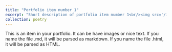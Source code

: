 ```yaml
---
title: "Portfolio item number 1"
excerpt: "Short description of portfolio item number 1<br/><img src='/images/500x300.png'>"
collection: poetry
---
```


This is an item in your portfolio. It can be have images or nice text. If you name the file .md, it will be parsed as markdown. If you name the file .html, it will be parsed as HTML. 
